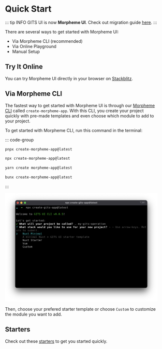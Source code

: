 # Quick Start

::: tip INFO
GITS UI is now **Morpheme UI**. Check out migration guide [here](/guide/migration).
:::

There are several ways to get started with Morpheme UI:

- Via Morpheme CLI (recommended)
- Via Online Playground
- Manual Setup

## Try It Online

You can try Morpheme UI directly in your browser on [Stackblitz](https://stackblitz.com/fork/github/gitsindonesia/ui-component/tree/main/starter/nuxt-minimal).

## Via Morpheme CLI

The fastest way to get started with Morpheme UI is through our [Morpheme CLI](/tools/cli) called `create-morpheme-app`. With this CLI, you create your project quickly with pre-made templates and even choose which module to add to your project.

To get started with Morpheme CLI, run this command in the terminal:

::: code-group

```bash [pnpm]
pnpx create-morpheme-app@latest
```

```bash [npm]
npx create-morpheme-app@latest
```

```bash [yarn]
yarn create morpheme-app@latest
```

```bash [bun]
bunx create-morpheme-app@latest
```

:::

![](/create-morpheme-app.png)

Then, choose your prefered starter template or choose `Custom` to customize the module you want to add.

## Starters

Check out these [starters](/guide/starter) to get you started quickly.
